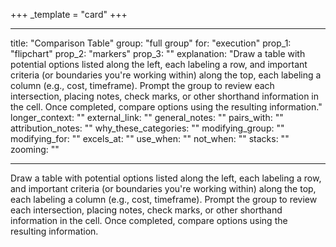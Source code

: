 +++
_template = "card"
+++

---
title: "Comparison Table"
group: "full group"
for: "execution"
prop_1: "flipchart"
prop_2: "markers"
prop_3: ""
explanation: "Draw a table with potential options listed along the left, each labeling a row, and important criteria (or boundaries you\'re working within) along the top, each labeling a column (e.g., cost, timeframe). Prompt the group to review each intersection, placing notes, check marks, or other shorthand information in the cell. Once completed, compare options using the resulting information."
longer_context: ""
external_link: ""
general_notes: ""
pairs_with: ""
attribution_notes: ""
why_these_categories: ""
modifying_group: ""
modifying_for: ""
excels_at: ""
use_when: ""
not_when: ""
stacks: ""
zooming: ""

---

Draw a table with potential options listed along the left, each labeling a row, and important criteria (or boundaries you're working within) along the top, each labeling a column (e.g., cost, timeframe). Prompt the group to review each intersection, placing notes, check marks, or other shorthand information in the cell. Once completed, compare options using the resulting information.

